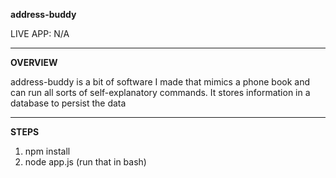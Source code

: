 **address-buddy**

LIVE APP: N/A

---
**OVERVIEW**

address-buddy is a bit of software I made that mimics a phone book and can run all sorts of self-explanatory commands. It stores information in a database to persist the data

---
**STEPS**

1. npm install
2. node app.js (run that in bash)
